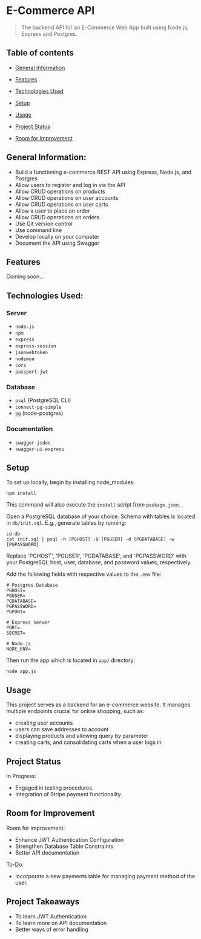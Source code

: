 # E-Commerce API

> The backend API for an E-Commerce Web App built using Node.js, Express and Postgres.

## Table of contents
* [General Information](#general-information)

* [Features](#features)

* [Technologies Used](#technologies-used)

* [Setup](#setup)

* [Usage](#usage)

* [Project Status](#project-status)

* [Room for Improvement](#room-for-improvement)

## General Information:
- Build a functioning e-commerce REST API using Express, Node.js, and Postgres
- Allow users to register and log in via the API
- Allow CRUD operations on products
- Allow CRUD operations on user accounts
- Allow CRUD operations on user carts
- Allow a user to place an order
- Allow CRUD operations on orders
- Use Git version control
- Use command line
- Develop locally on your computer
- Document the API using Swagger

## Features
Coming soon…

## Technologies Used:
### Server
- `node.js` 
- `npm`
- `express`
- `express-session`
- `jsonwebtoken`
- `nodemon`
- `cors`
- `passport-jwt`

### Database
- `psql` (PostgreSQL CLI)
- `connect-pg-simple`
- `pg` (node-postgres)

### Documentation
- `swagger-jsdoc`
- `swagger-ui-express`

## Setup
To set up locally, begin by installing node_modules:

```
npm install
```

This command will also execute the `install` script from `package.json`.

Open a PostgreSQL database of your choice. Schema with tables is located in `db/init.sql`. E.g., generate tables by running:

```
cd db
cat init.sql | psql -h [PGHOST] -U [PGUSER] -d [PGDATABASE] -w [PGPASSWORD]
```

Replace 'PGHOST', 'PGUSER', 'PGDATABASE', and 'PGPASSWORD' with your PostgreSQL host, user, database, and password values, respectively.

Add the following fields with respective values to the `.env` file:
  
```
# Postgres Database
PGHOST=
PGUSER=
PGDATABASE=
PGPASSWORD=
PGPORT=
  
# Express server
PORT=
SECRET=

# Node.js
NODE_ENV=
```

Then run the app which is located in `app/` directory:

```
node app.js
```

## Usage
This project serves as a backend for an e-commerce website.
It manages multiple endpoints crucial for online shopping, such as:
- creating user accounts
- users can save addresses to account
- displaying products and allowing query by parameter
- creating carts, and consolidating carts when a user logs in

## Project Status
In Progress: 
- Engaged in testing procedures.
- Integration of Stripe payment functionality.

## Room for Improvement
Room for improvement:
- Enhance JWT Authentication Configuration
- Strengthen Database Table Constraints
- Better API documentation

To-Do:
- Incorporate a new payments table for managing payment method of the user.

## Project Takeaways
- To learn JWT Authentication
- To learn more on API documentation
- Better ways of error handling
